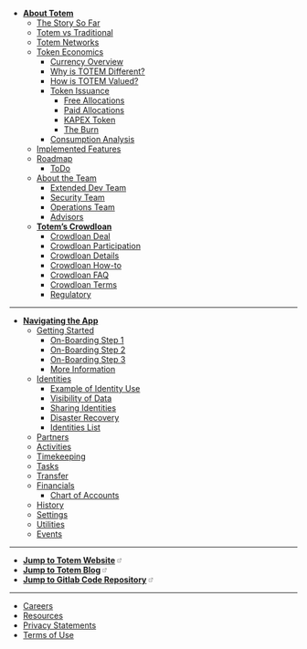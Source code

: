 * [**About Totem**](/)
    * [The Story So Far](information/story-so-far.md)
    * [Totem vs Traditional](information/totem-vs-traditional.md)
    * [Totem Networks](information/the-networks.md)
    * [Token Economics](information/overview-token.md)
        * [Currency Overview](information/what-is-token.md)
        * [Why is TOTEM Different?](information/overview-token-2.md)
        * [How is TOTEM Valued?](information/overview-token-3.md)
        * [Token Issuance](information/issuance/token-issuance.md)
            * [Free Allocations](information/issuance/free-allocations.md)
            * [Paid Allocations](information/issuance/paid-allocations.md)
            * [KAPEX Token](information/issuance/kapex-token.md)
            * [The Burn](information/issuance/the-burn.md)
        * [Consumption Analysis](information/overview-token-4.md)
    * [Implemented Features](information/roadmap/features.md)
    * [Roadmap](information/roadmap/roadmap.md)
        * [ToDo](information/roadmap/roadmap-1.md)
    <!-- * [Architecture](information/architecture.md) -->
    * [About the Team](totem/team/team-core.md)
        * [Extended Dev Team](totem/team/team-extended-dev.md)
        * [Security Team](totem/team/team-security.md)
        * [Operations Team](totem/team/team-operations.md)
        * [Advisors](totem/team/team-advisors.md)
    * [**Totem’s Crowdloan**](crowdloan/crowdloan-intro.md)
        * [Crowdloan Deal](crowdloan/crowdloan-proposition.md)
        * [Crowdloan Participation](crowdloan/participation.md)
        * [Crowdloan Details](crowdloan/crowdloan-details.md)
        * [Crowdloan How-to](crowdloan/crowdloan-how-to.md)
        * [Crowdloan FAQ](crowdloan/crowdloan-faq.md)
        * [Crowdloan Terms](crowdloan/contribution-terms.md)
        * [Regulatory](crowdloan/regulation.md)
---
* [**Navigating the App**](app-docs/navigation.md)
    * [Getting Started](app-docs/on-boarding/getting-started.md)
        * [On-Boarding Step 1](app-docs/on-boarding/on-boarding-1.md)
        * [On-Boarding Step 2](app-docs/on-boarding/on-boarding-2.md)
        * [On-Boarding Step 3](app-docs/on-boarding/on-boarding-3.md)
        * [More Information](app-docs/on-boarding/on-boarding-other.md)
    * [Identities](app-docs/identities/identities.md)
        * [Example of Identity Use](app-docs/identities/identities-example.md)
        * [Visibility of Data](app-docs/identities/identities-visibility.md)
        * [Sharing Identities](app-docs/identities/identities-sharing.md)
        * [Disaster Recovery](app-docs/identities/identities-backups.md)
        * [Identities List](app-docs/identities/identities-list.md)
    * [Partners](app-docs/partners.md)
    * [Activities](app-docs/activities.md)
    * [Timekeeping](app-docs/timekeeping.md)
    * [Tasks](app-docs/tasks.md)
    * [Transfer](app-docs/transfer.md)
    * [Financials](app-docs/financials.md)
        * [Chart of Accounts](information/chart-of-accounts.md)
    * [History](app-docs/history.md)
    * [Settings](app-docs/settings.md)
    * [Utilities](app-docs/utilities.md)
    * [Events](app-docs/events.md)
<!-- * **FAQ** -->
<!-- * **API Docs** -->
---
* [**Jump to Totem Website**<span class="q-inlineBlock qu-verticalAlign--text-bottom" width="10px" name="ExternalLinkBidi" style="box-sizing: border-box; display: inline-block; width: 10px; height: 10px; flex-shrink: 0; line-height: 0; margin-left: 2px;"><span class="CssComponent__CssInlineComponent-sc-1oskqb9-1 Icon___StyledCssInlineComponent-sc-11tmcw7-0 lcSoNN"><svg width="16px" height="16px" viewBox="0 0 24 24"><g id="external_link" class="icon_svg-stroke" stroke="#666" stroke-width="1.5" fill="none" fill-rule="evenodd" stroke-linecap="round" stroke-linejoin="round"><polyline points="17 13.5 17 19.5 5 19.5 5 7.5 11 7.5"></polyline><path d="M14,4.5 L20,4.5 L20,10.5 M20,4.5 L11,13.5"></path></g></svg></span></span>](http://bit.ly/3r4Wbuc)
* [**Jump to Totem Blog**<span class="q-inlineBlock qu-verticalAlign--text-bottom" width="10px" name="ExternalLinkBidi" style="box-sizing: border-box; display: inline-block; width: 10px; height: 10px; flex-shrink: 0; line-height: 0; margin-left: 2px;"><span class="CssComponent__CssInlineComponent-sc-1oskqb9-1 Icon___StyledCssInlineComponent-sc-11tmcw7-0 lcSoNN"><svg width="16px" height="16px" viewBox="0 0 24 24"><g id="external_link" class="icon_svg-stroke" stroke="#666" stroke-width="1.5" fill="none" fill-rule="evenodd" stroke-linecap="round" stroke-linejoin="round"><polyline points="17 13.5 17 19.5 5 19.5 5 7.5 11 7.5"></polyline><path d="M14,4.5 L20,4.5 L20,10.5 M20,4.5 L11,13.5"></path></g></svg></span></span>](http://bit.ly/3r9QEmq) 
* [**Jump to Gitlab Code Repository**<span class="q-inlineBlock qu-verticalAlign--text-bottom" width="10px" name="ExternalLinkBidi" style="box-sizing: border-box; display: inline-block; width: 10px; height: 10px; flex-shrink: 0; line-height: 0; margin-left: 2px;"><span class="CssComponent__CssInlineComponent-sc-1oskqb9-1 Icon___StyledCssInlineComponent-sc-11tmcw7-0 lcSoNN"><svg width="16px" height="16px" viewBox="0 0 24 24"><g id="external_link" class="icon_svg-stroke" stroke="#666" stroke-width="1.5" fill="none" fill-rule="evenodd" stroke-linecap="round" stroke-linejoin="round"><polyline points="17 13.5 17 19.5 5 19.5 5 7.5 11 7.5"></polyline><path d="M14,4.5 L20,4.5 L20,10.5 M20,4.5 L11,13.5"></path></g></svg></span></span>](http://bit.ly/3pBn88M)
<!-- * [Installing these docs](misc/installing-docs.md) -->
---
* [Careers](totem/jobs.md)
* [Resources](totem/resources.md)
* [Privacy Statements](totem/privacy.md)
* [Terms of Use](totem/terms.md)
    <!-- * [**Hello Crowdfunding!**](crowdfund-docs/Crowdfunding.md)
    * [Overview](crowdfund-docs/Crowdfunding-at-a-glance.md)
    * [Token Economics](crowdfund-docs/overview-token-redirect.md)
    * [Use of Funds](crowdfund-docs/Crowdfunding-use-of-funds.md)
    * [Crowdfunding Details](crowdfund-docs/crowdfund-details.md)
    * [**How to Participate**](crowdfund-docs/Crowdfunding-how-to.md)
    * [Crowdfunding FAQ](crowdfund-docs/Crowdfunding-faq.md)
    * [Regulation](crowdfund-docs/regulation.md)
    * [Post Crowdfunding](crowdfund-docs/post-Crowdfunding.md)
    * [Contribution Terms](crowdfund-docs/contribution-terms.md)-->
